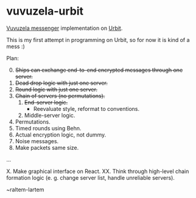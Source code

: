 # vuvuzela-urbit
[Vuvuzela messenger](https://github.com/vuvuzela/vuvuzela) implementation on [Urbit](https://urbit.org/).

This is my first attempt in programming on Urbit, so for now it is kind of a mess :)

Plan:

0. ~~Ships can exchange end-to-end encrypted messages
through one server.~~
1. ~~Dead drop logic with just one server.~~
2. ~~Round logic with just one server.~~
3. ~~Chain of servers (no permutations).~~
    1. ~~End-server logic.~~
        * Reevaluate style, reformat to conventions.
    2. Middle-server logic.
4. Permutations.
5. Timed rounds using Behn.
6. Actual encryption logic, not dummy.
7. Noise messages.
8. Make packets same size.

...

X. Make graphical interface on React.
XX. Think through high-level chain formation logic (e. g. change server list, handle unreliable servers).

~raltem-lartem
